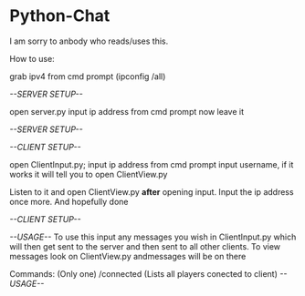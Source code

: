 # Python-Chat
I am sorry to anbody who reads/uses this.

How to use:

grab ipv4 from cmd prompt (ipconfig /all)

*--*SERVER SETUP*--*

open server.py
input ip address from cmd prompt now leave it

*--*SERVER SETUP*--*

*--*CLIENT SETUP*--*

open ClientInput.py; input ip address from cmd prompt
input username, if it works it will tell you to open ClientView.py

Listen to it and open ClientView.py **after** opening input.
Input the ip address once more. And hopefully done

*--*CLIENT SETUP*--*

*--*USAGE*--*
To use this input any messages you wish in ClientInput.py which will then get sent to the server and then sent to all other clients.
To view messages look on ClientView.py andmessages will be on there

Commands: (Only one)
/connected (Lists all players conected to client)
*--*USAGE*--*

